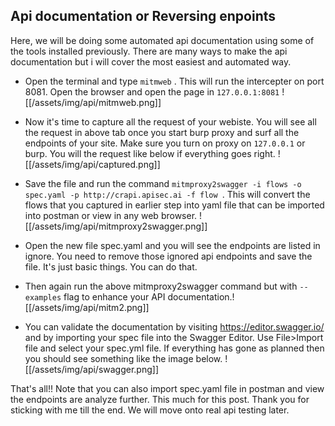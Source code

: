 ## Api documentation or Reversing enpoints 

Here, we will be doing some automated api documentation using some of the tools installed previously. There are many ways to make the api documentation but i will cover the most easiest and automated way. 

- Open the terminal and type `mitmweb` . This will  run the intercepter on port 8081. Open the browser and open the page in `127.0.0.1:8081`
 ![[/assets/img/api/mitmweb.png]]
 

- Now it's time to capture all the request of your webiste. You will see all the request in above tab once you start burp proxy and surf all the endpoints of your site. Make sure you turn on proxy on `127.0.0.1` or burp. You will the request like below if everything goes right.
  ![[/assets/img/api/captured.png]]
  

- Save the file and run the command `mitmproxy2swagger -i flows -o spec.yaml -p http://crapi.apisec.ai -f flow `. This will convert the flows that you captured in earlier step into yaml file that can be imported into postman or view in any web browser. ![[/assets/img/api/mitmproxy2swagger.png]]

- Open the new file spec.yaml and you will see the endpoints are listed in ignore. You need to remove those ignored api endpoints and save the file. It's just basic things. You can do that.

- Then again run the above mitmproxy2swagger command but with `--examples` flag to enhance your API documentation.![[/assets/img/api/mitm2.png]]

- You can validate the documentation by visiting https://editor.swagger.io/ and by importing your spec file into the Swagger Editor. Use File>Import file and select your spec.yml file. If everything has gone as planned then you should see something like the image below.  ![[/assets/img/api/swagger.png]]


That's all!! Note that you can also import spec.yaml file in postman and view the endpoints are analyze further. This much for this post. Thank you for sticking with me till the end. We will move onto real api testing later.
